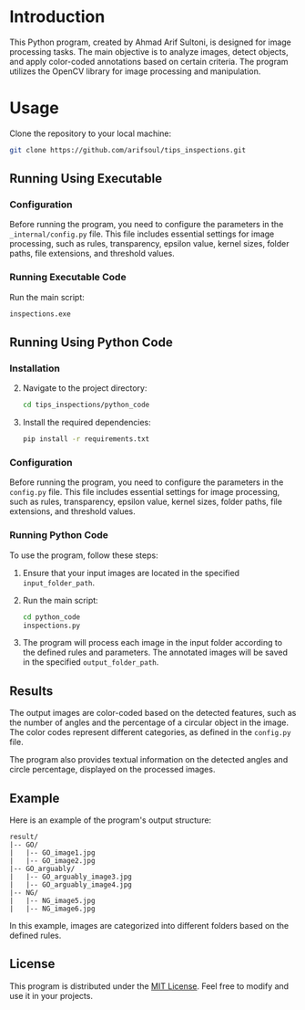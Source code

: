 # Introduction

This Python program, created by Ahmad Arif Sultoni, is designed for image processing tasks. The main objective is to analyze images, detect objects, and apply color-coded annotations based on certain criteria. The program utilizes the OpenCV library for image processing and manipulation.

# Usage

Clone the repository to your local machine:

   ```bash
   git clone https://github.com/arifsoul/tips_inspections.git
   ```

## Running Using Executable

### Configuration

Before running the program, you need to configure the parameters in the `_internal/config.py` file. This file includes essential settings for image processing, such as rules, transparency, epsilon value, kernel sizes, folder paths, file extensions, and threshold values.

### Running Executable Code

Run the main script:

   ```bash
   inspections.exe
   ```
## Running Using Python Code

### Installation

2. Navigate to the project directory:

   ```bash
   cd tips_inspections/python_code
   ```

3. Install the required dependencies:

   ```bash
   pip install -r requirements.txt
   ```

### Configuration

Before running the program, you need to configure the parameters in the `config.py` file. This file includes essential settings for image processing, such as rules, transparency, epsilon value, kernel sizes, folder paths, file extensions, and threshold values.

### Running Python Code
To use the program, follow these steps:

1. Ensure that your input images are located in the specified `input_folder_path`.

2. Run the main script:

   ```bash
   cd python_code
   inspections.py
   ```

3. The program will process each image in the input folder according to the defined rules and parameters. The annotated images will be saved in the specified `output_folder_path`.

## Results

The output images are color-coded based on the detected features, such as the number of angles and the percentage of a circular object in the image. The color codes represent different categories, as defined in the `config.py` file.

The program also provides textual information on the detected angles and circle percentage, displayed on the processed images.

## Example

Here is an example of the program's output structure:

```
result/
|-- GO/
|   |-- GO_image1.jpg
|   |-- GO_image2.jpg
|-- GO_arguably/
|   |-- GO_arguably_image3.jpg
|   |-- GO_arguably_image4.jpg
|-- NG/
|   |-- NG_image5.jpg
|   |-- NG_image6.jpg
```

In this example, images are categorized into different folders based on the defined rules.

## License

This program is distributed under the [MIT License](LICENSE). Feel free to modify and use it in your projects.
